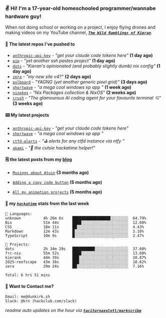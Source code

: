 ### ✌️ Hi! I'm a 17-year-old homeschooled programmer/wannabe hardware guy!

When not doing school or working on a project, I enjoy flying drones and making videos on my YouTube channel, [**_`The Wild Ramblings of Kieran`_**](https://youtube.com/@kieran.rambles).

#### 👷 The latest repos I've pushed to

- [`anthropic-api-key`](https://github.com/taciturnaxolotl/anthropic-api-key) - _"get your claude code tokens here"_ **(1 day ago)**
- [`pip`](https://github.com/taciturnaxolotl/pip) - _"yet another ssh pastes project"_ **(1 day ago)**
- [`dots`](https://github.com/taciturnaxolotl/dots) - _"Kieran's opinionated (and probably slightly dumb) nix config"_ **(1 day ago)**
- [`zera`](https://github.com/taciturnaxolotl/zera) - _"my new site v4?"_ **(2 days ago)**
- [`pxlboard`](https://github.com/taciturnaxolotl/pxlboard) - _"YAGNG (yet another generic pixel grid)"_ **(3 days ago)**
- [`shortwave`](https://github.com/taciturnaxolotl/shortwave) - _"a mega cool windows xp app "_ **(1 week ago)**
- [`nixpkgs`](https://github.com/NixOS/nixpkgs) - _"Nix Packages collection & NixOS"_ **(2 weeks ago)**
- [`crush`](https://github.com/charmbracelet/crush) - _"The glamourous AI coding agent for your favourite terminal 💘"_ **(3 weeks ago)**

#### ⌨️ My latest projects

- [`anthropic-api-key`](https://github.com/taciturnaxolotl/anthropic-api-key) - _"get your claude code tokens here"_
- [`shortwave`](https://github.com/taciturnaxolotl/shortwave) - _"a mega cool windows xp app "_
- [`ctfd-alerts`](https://github.com/taciturnaxolotl/ctfd-alerts) - _"⛳ alerts for any ctfd instance via ntfy "_
- [`akami`](https://github.com/taciturnaxolotl/akami) - _"🌷 the cutsie hackatime helper!"_

#### 🗒️ the latest posts from my [blog](https://dunkirk.sh)

- [`Musings about Atuin`](https://dunkirk.sh/blog/atuin/) **(3 months ago)**

- [`Adding a copy code button`](https://dunkirk.sh/blog/adding-a-copy-button/) **(5 months ago)**

- [`All my animation projects`](https://dunkirk.sh/blog/my-animations/) **(5 months ago)**



#### 📡 my [_`hackatime`_](https://waka.hackclub.com) stats from the last week

```text
💾 Languages:
unknown          4h 26m 6s    █████████████████░░░░░░░░  64.79%
Nix              51m 44s      ████░░░░░░░░░░░░░░░░░░░░░  12.60%
CSS              18m 11s      ██░░░░░░░░░░░░░░░░░░░░░░░  4.43%
Markdown         12m 43s      █░░░░░░░░░░░░░░░░░░░░░░░░  3.10%
TypeScript       10m 9s       █░░░░░░░░░░░░░░░░░░░░░░░░  2.47%

💼 Projects:
dots             2h 34m 29s   ██████████░░░░░░░░░░░░░░░  37.60%
frc-nix          55m 52s      ████░░░░░░░░░░░░░░░░░░░░░  13.60%
kierank          44m 39s      ███░░░░░░░░░░░░░░░░░░░░░░  10.87%
2025-reefscape   43m 38s      ███░░░░░░░░░░░░░░░░░░░░░░  10.62%
zera             29m 24s      ██░░░░░░░░░░░░░░░░░░░░░░░  7.16%

Total: 6 hrs 51 mins
```

#### 📮 Want to Contact me?

```text
Email: me@dunkirk.sh
Slack: @krn (hackclub.com/slack)
```

_readme auto updates on the hour via [**`taciturnaxolotl/markscribe`**](https://github.com/taciturnaxolotl/markscribe)_
